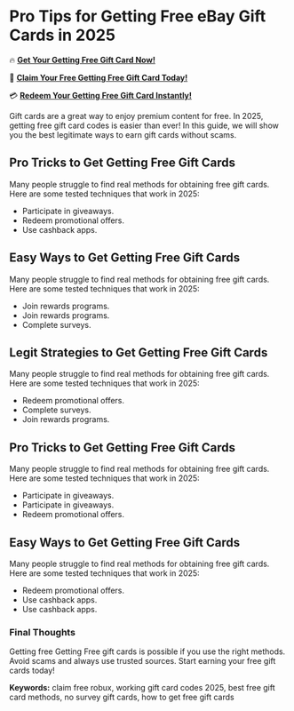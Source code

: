 # Pro Tips for Getting Free eBay Gift Cards in 2025

🔥 **[Get Your Getting Free Gift Card Now!](https://www.apkhub.site/)**  

🎁 **[Claim Your Free Getting Free Gift Card Today!](https://www.apkhub.site/)**  

💳 **[Redeem Your Getting Free Gift Card Instantly!](https://www.apkhub.site/)**  

Gift cards are a great way to enjoy premium content for free. In 2025, getting free gift card codes is easier than ever! In this guide, we will show you the best legitimate ways to earn gift cards without scams.

## Pro Tricks to Get Getting Free Gift Cards

Many people struggle to find real methods for obtaining free gift cards. Here are some tested techniques that work in 2025:

- Participate in giveaways.
- Redeem promotional offers.
- Use cashback apps.

## Easy Ways to Get Getting Free Gift Cards

Many people struggle to find real methods for obtaining free gift cards. Here are some tested techniques that work in 2025:

- Join rewards programs.
- Join rewards programs.
- Complete surveys.

## Legit Strategies to Get Getting Free Gift Cards

Many people struggle to find real methods for obtaining free gift cards. Here are some tested techniques that work in 2025:

- Redeem promotional offers.
- Complete surveys.
- Join rewards programs.

## Pro Tricks to Get Getting Free Gift Cards

Many people struggle to find real methods for obtaining free gift cards. Here are some tested techniques that work in 2025:

- Participate in giveaways.
- Participate in giveaways.
- Redeem promotional offers.

## Easy Ways to Get Getting Free Gift Cards

Many people struggle to find real methods for obtaining free gift cards. Here are some tested techniques that work in 2025:

- Redeem promotional offers.
- Use cashback apps.
- Use cashback apps.

### Final Thoughts

Getting free Getting Free gift cards is possible if you use the right methods. Avoid scams and always use trusted sources. Start earning your free gift cards today!

**Keywords:** claim free robux, working gift card codes 2025, best free gift card methods, no survey gift cards, how to get free gift cards
